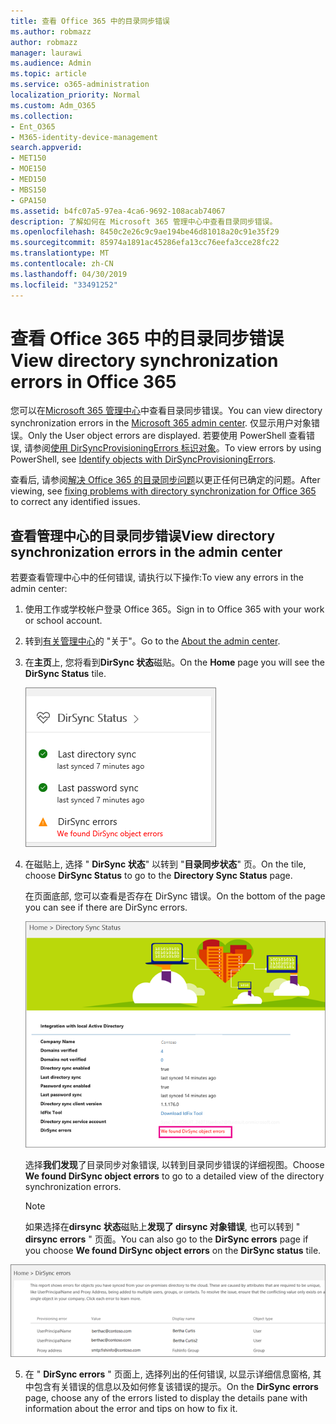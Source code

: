 ```yaml
---
title: 查看 Office 365 中的目录同步错误
ms.author: robmazz
author: robmazz
manager: laurawi
ms.audience: Admin
ms.topic: article
ms.service: o365-administration
localization_priority: Normal
ms.custom: Adm_O365
ms.collection:
- Ent_O365
- M365-identity-device-management
search.appverid:
- MET150
- MOE150
- MED150
- MBS150
- GPA150
ms.assetid: b4fc07a5-97ea-4ca6-9692-108acab74067
description: 了解如何在 Microsoft 365 管理中心中查看目录同步错误。
ms.openlocfilehash: 8450c2e26c9c9ae194be46d81018a20c91e35f29
ms.sourcegitcommit: 85974a1891ac45286efa13cc76eefa3cce28fc22
ms.translationtype: MT
ms.contentlocale: zh-CN
ms.lasthandoff: 04/30/2019
ms.locfileid: "33491252"
---
```

# <a name="view-directory-synchronization-errors-in-office-365"></a><span data-ttu-id="7b2f3-103">查看 Office 365 中的目录同步错误</span><span class="sxs-lookup"><span data-stu-id="7b2f3-103">View directory synchronization errors in Office 365</span></span>

<span data-ttu-id="7b2f3-104">您可以在[Microsoft 365 管理中心](https://admin.microsoft.com)中查看目录同步错误。</span><span class="sxs-lookup"><span data-stu-id="7b2f3-104">You can view directory synchronization errors in the [Microsoft 365 admin center](https://admin.microsoft.com).</span></span> <span data-ttu-id="7b2f3-105">仅显示用户对象错误。</span><span class="sxs-lookup"><span data-stu-id="7b2f3-105">Only the User object errors are displayed.</span></span> <span data-ttu-id="7b2f3-106">若要使用 PowerShell 查看错误, 请参阅[使用 DirSyncProvisioningErrors 标识对象](https://docs.microsoft.com/azure/active-directory/hybrid/how-to-connect-syncservice-duplicate-attribute-resiliency)。</span><span class="sxs-lookup"><span data-stu-id="7b2f3-106">To view errors by using PowerShell, see [Identify objects with DirSyncProvisioningErrors](https://docs.microsoft.com/azure/active-directory/hybrid/how-to-connect-syncservice-duplicate-attribute-resiliency).</span></span>

<span data-ttu-id="7b2f3-107">查看后, 请参阅[解决 Office 365 的目录同步问题](fix-problems-with-directory-synchronization.md)以更正任何已确定的问题。</span><span class="sxs-lookup"><span data-stu-id="7b2f3-107">After viewing, see [fixing problems with directory synchronization for Office 365](fix-problems-with-directory-synchronization.md) to correct any identified issues.</span></span>
  
## <a name="view-directory-synchronization-errors-in-the-admin-center"></a><span data-ttu-id="7b2f3-108">查看管理中心的目录同步错误</span><span class="sxs-lookup"><span data-stu-id="7b2f3-108">View directory synchronization errors in the admin center</span></span>

<span data-ttu-id="7b2f3-109">若要查看管理中心中的任何错误, 请执行以下操作:</span><span class="sxs-lookup"><span data-stu-id="7b2f3-109">To view any errors in the admin center:</span></span>
  
1. <span data-ttu-id="7b2f3-110">使用工作或学校帐户登录 Office 365。</span><span class="sxs-lookup"><span data-stu-id="7b2f3-110">Sign in to Office 365 with your work or school account.</span></span> 
    
2. <span data-ttu-id="7b2f3-111">转到[有关管理中心](https://support.office.com/article/758befc4-0888-4009-9f14-0d147402fd23)的 "关于"。</span><span class="sxs-lookup"><span data-stu-id="7b2f3-111">Go to the [About the admin center](https://support.office.com/article/758befc4-0888-4009-9f14-0d147402fd23).</span></span>
    
3. <span data-ttu-id="7b2f3-112">在**主页**上, 您将看到**DirSync 状态**磁贴。</span><span class="sxs-lookup"><span data-stu-id="7b2f3-112">On the **Home** page you will see the **DirSync Status** tile.</span></span> 
    
    ![管理员中心预览中的 DirSync 状态磁贴](media/060006e9-de61-49d5-8979-e77cda198e71.png)
  
4. <span data-ttu-id="7b2f3-114">在磁贴上, 选择 " **DirSync 状态**" 以转到 "**目录同步状态**" 页。</span><span class="sxs-lookup"><span data-stu-id="7b2f3-114">On the tile, choose **DirSync Status** to go to the **Directory Sync Status** page.</span></span> 
    
    <span data-ttu-id="7b2f3-115">在页面底部, 您可以查看是否存在 DirSync 错误。</span><span class="sxs-lookup"><span data-stu-id="7b2f3-115">On the bottom of the page you can see if there are DirSync errors.</span></span>
    
    ![在 "目录同步状态" 页上, 您可以查看是否存在目录同步对象错误](media/882094a3-80d3-4aae-b90b-78b27047974c.png)
  
    <span data-ttu-id="7b2f3-117">选择**我们发现**了目录同步对象错误, 以转到目录同步错误的详细视图。</span><span class="sxs-lookup"><span data-stu-id="7b2f3-117">Choose **We found DirSync object errors** to go to a detailed view of the directory synchronization errors.</span></span> 
    
    > [!NOTE]
    > <span data-ttu-id="7b2f3-118">如果选择在**dirsync 状态**磁贴上**发现了 dirsync 对象错误**, 也可以转到 " **dirsync errors** " 页面。</span><span class="sxs-lookup"><span data-stu-id="7b2f3-118">You can also go to the **DirSync errors** page if you choose **We found DirSync object errors** on the **DirSync status** tile.</span></span> 
  
!["DirSync 错误" 页](media/a6e302d4-6be7-4e3a-b4b5-81c5a2c02952.png)
  
5. <span data-ttu-id="7b2f3-120">在 " **DirSync errors** " 页面上, 选择列出的任何错误, 以显示详细信息窗格, 其中包含有关错误的信息以及如何修复该错误的提示。</span><span class="sxs-lookup"><span data-stu-id="7b2f3-120">On the **DirSync errors** page, choose any of the errors listed to display the details pane with information about the error and tips on how to fix it.</span></span> 

